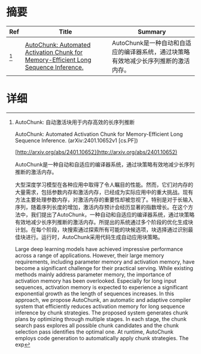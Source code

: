 # 摘要

| Ref | Title | Summary |
| --- | --- | --- |
| [^1] | [AutoChunk: Automated Activation Chunk for Memory-Efficient Long Sequence Inference.](http://arxiv.org/abs/2401.10652) | AutoChunk是一种自动和自适应的编译器系统，通过块策略有效地减少长序列推断的激活内存。 |

# 详细

[^1]: AutoChunk: 自动激活块用于内存高效的长序列推断

    AutoChunk: Automated Activation Chunk for Memory-Efficient Long Sequence Inference. (arXiv:2401.10652v1 [cs.PF])

    [http://arxiv.org/abs/2401.10652](http://arxiv.org/abs/2401.10652)

    AutoChunk是一种自动和自适应的编译器系统，通过块策略有效地减少长序列推断的激活内存。

    

    大型深度学习模型在各种应用中取得了令人瞩目的性能。然而，它们对内存的大量需求，包括参数内存和激活内存，已经成为实际应用中的重大挑战。现有方法主要处理参数内存，对激活内存的重要性却被忽视了。特别是对于长输入序列，随着序列长度的增加，激活内存预计会经历显著的指数增长。在这个方法中，我们提出了AutoChunk，一种自动和自适应的编译器系统，通过块策略有效地减少长序列推断的激活内存。所提出的系统通过多个阶段的优化生成块计划。在每个阶段，块搜索通过探索所有可能的块候选项，块选择通过识别最佳块进行。运行时，AutoChunk采用代码生成自动应用块策略。

    Large deep learning models have achieved impressive performance across a range of applications. However, their large memory requirements, including parameter memory and activation memory, have become a significant challenge for their practical serving. While existing methods mainly address parameter memory, the importance of activation memory has been overlooked. Especially for long input sequences, activation memory is expected to experience a significant exponential growth as the length of sequences increases. In this approach, we propose AutoChunk, an automatic and adaptive compiler system that efficiently reduces activation memory for long sequence inference by chunk strategies. The proposed system generates chunk plans by optimizing through multiple stages. In each stage, the chunk search pass explores all possible chunk candidates and the chunk selection pass identifies the optimal one. At runtime, AutoChunk employs code generation to automatically apply chunk strategies. The exp
    

